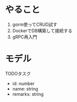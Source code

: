 # やること
1. gorm使ってCRUD試す
2. DockerでDB構築して接続する
3. gRPC再入門

# モデル
TODOタスク
- id: number
- name: string
- remarks: string
